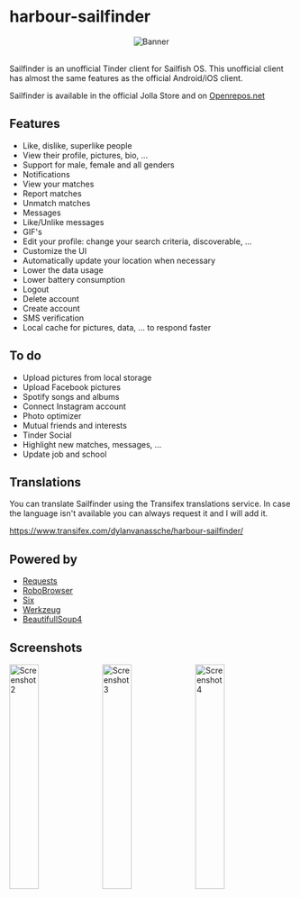 # harbour-sailfinder

<center><img src="https://raw.githubusercontent.com/modulebaan/harbour-sailfinder/master/store/banner.png" alt="Banner"/></center><br>

Sailfinder is an unofficial Tinder client for Sailfish OS.
This unofficial client has almost the same features as the official Android/iOS client.

Sailfinder is available in the official Jolla Store and on [Openrepos.net](https://openrepos.net/content/minitreintje/sailfinder)

## Features
- Like, dislike, superlike people
- View their profile, pictures, bio, ...
- Support for male, female and all genders
- Notifications
- View your matches
- Report matches
- Unmatch matches
- Messages
- Like/Unlike messages
- GIF's
- Edit your profile: change your search criteria, discoverable, ...
- Customize the UI
- Automatically update your location when necessary
- Lower the data usage
- Lower battery consumption
- Logout
- Delete account
- Create account
- SMS verification
- Local cache for pictures, data, ... to respond faster

## To do
- Upload pictures from local storage
- Upload Facebook pictures
- Spotify songs and albums
- Connect Instagram account
- Photo optimizer
- Mutual friends and interests
- Tinder Social
- Highlight new matches, messages, ...
- Update job and school

## Translations
You can translate Sailfinder using the Transifex translations service.
In case the language isn't available you can always request it and I will add it.

https://www.transifex.com/dylanvanassche/harbour-sailfinder/

## Powered by
- [Requests](https://github.com/kennethreitz/requests)
- [RoboBrowser](https://github.com/jmcarp/robobrowser)
- [Six](https://github.com/benjaminp/six)
- [Werkzeug](https://github.com/pallets/werkzeug)
- [BeautifullSoup4](https://www.crummy.com/software/BeautifulSoup)

## Screenshots
<img src="https://raw.githubusercontent.com/modulebaan/harbour-sailfinder/master/store/screenshot2.jpg" alt="Screenshot 2" style="width: 32%;"/>
<img src="https://raw.githubusercontent.com/modulebaan/harbour-sailfinder/master/store/screenshot3.jpg" alt="Screenshot 3" style="width: 32%;"/>
<img src="https://raw.githubusercontent.com/modulebaan/harbour-sailfinder/master/store/screenshot4.jpg" alt="Screenshot 4" style="width: 32%;"/>
